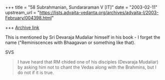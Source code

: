 +++
title = "58 Subrahmanian, Sundararaman V [IT]"
date = "2003-02-11"
upstream_url = "https://lists.advaita-vedanta.org/archives/advaita-l/2003-February/004398.html"

+++
[Archive link](https://lists.advaita-vedanta.org/archives/advaita-l/2003-February/004398.html)

This is mentioned by Sri Devaraja Mudaliar himself in his book - I forget
the name ("Reminiscences with Bhaagavan or something like that).

SVS

> I have heard that RM chided one of his disciples
> (Devaraja Mudaliar) by asking him not to chant the
> Vedas along with the Brahmins, but I do not if it is
> true.

